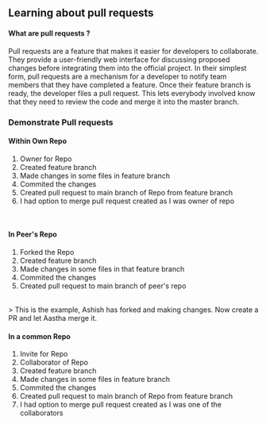 ## Learning about pull requests

#### What are pull requests ?
Pull requests are a feature that makes it easier for developers to collaborate. They provide a user-friendly web interface for discussing proposed changes before integrating them into the official project.
In their simplest form, pull requests are a mechanism for a developer to notify team members that they have completed a feature. Once their feature branch is ready, the developer files a pull request. This lets everybody involved know that they need to review the code and merge it into the master branch.

### Demonstrate Pull requests 

#### Within Own Repo
1) Owner for Repo <br>
2) Created feature branch <br>
3) Made changes in some files in feature branch <br>
4) Commited the changes <br>
5) Created pull request to main branch of Repo from feature branch <br>
6) I had option to merge pull request created as I was owner of repo <br>
<br>

#### In Peer's Repo
1) Forked the Repo <br>
2) Created feature branch <br>
3) Made changes in some files in that feature branch <br>
4) Commited the changes <br>
5) Created pull request to main branch of peer's repo <br>
<br>
> This is the example, Ashish has forked and making changes. Now create a PR and let Aastha merge it.

#### In a common Repo
1) Invite for Repo <br>
2) Collaborator of Repo <br>
3) Created feature branch <br>
4) Made changes in some files in feature branch <br>
5) Commited the changes <br>
6) Created pull request to main branch of Repo from feature branch<br>
7) I had option to merge pull request created as I was one of the collaborators
